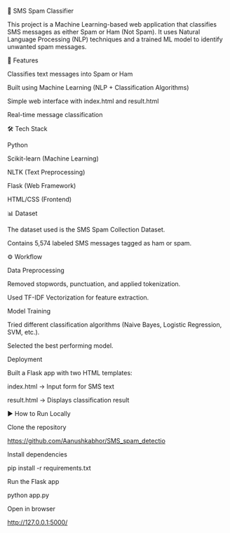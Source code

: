 📩 SMS Spam Classifier

This project is a Machine Learning-based web application that classifies SMS messages as either Spam or Ham (Not Spam).
It uses Natural Language Processing (NLP) techniques and a trained ML model to identify unwanted spam messages.

🚀 Features

Classifies text messages into Spam or Ham

Built using Machine Learning (NLP + Classification Algorithms)

Simple web interface with index.html and result.html

Real-time message classification

🛠️ Tech Stack

Python

Scikit-learn (Machine Learning)

NLTK (Text Preprocessing)

Flask (Web Framework)

HTML/CSS (Frontend)

📊 Dataset

The dataset used is the SMS Spam Collection Dataset.

Contains 5,574 labeled SMS messages tagged as ham or spam.

⚙️ Workflow

Data Preprocessing

Removed stopwords, punctuation, and applied tokenization.

Used TF-IDF Vectorization for feature extraction.

Model Training

Tried different classification algorithms (Naive Bayes, Logistic Regression, SVM, etc.).

Selected the best performing model.

Deployment

Built a Flask app with two HTML templates:

index.html → Input form for SMS text

result.html → Displays classification result

▶️ How to Run Locally

Clone the repository

https://github.com/Aanushkabhor/SMS_spam_detectio


Install dependencies

pip install -r requirements.txt


Run the Flask app

python app.py


Open in browser

http://127.0.0.1:5000/
